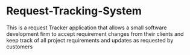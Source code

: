 # Request-Tracking-System
This is a request Tracker application that allows a small software development firm to accept requirement changes from their clients and keep track of all project requirements and updates as requested by customers
